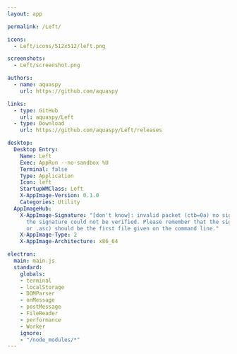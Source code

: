 ```yaml
---
layout: app

permalink: /Left/

icons:
  - Left/icons/512x512/left.png

screenshots:
  - Left/screenshot.png

authors:
  - name: aquaspy
    url: https://github.com/aquaspy

links:
  - type: GitHub
    url: aquaspy/Left
  - type: Download
    url: https://github.com/aquaspy/Left/releases

desktop:
  Desktop Entry:
    Name: Left
    Exec: AppRun --no-sandbox %U
    Terminal: false
    Type: Application
    Icon: left
    StartupWMClass: Left
    X-AppImage-Version: 0.1.0
    Categories: Utility
  AppImageHub:
    X-AppImage-Signature: "[don't know]: invalid packet (ctb=0a) no signature found
      the signature could not be verified. Please remember that the signature file (.sig
      or .asc) should be the first file given on the command line."
    X-AppImage-Type: 2
    X-AppImage-Architecture: x86_64

electron:
  main: main.js
  standard:
    globals:
    - terminal
    - localStorage
    - DOMParser
    - onMessage
    - postMessage
    - FileReader
    - performance
    - Worker
    ignore:
    - "/node_modules/*"
---
```

